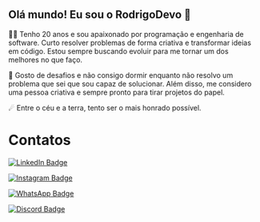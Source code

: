 ## Olá mundo! Eu sou o RodrigoDevo 👋
👨‍💻 Tenho 20 anos e sou apaixonado por programação e engenharia de software. Curto resolver problemas de forma criativa e transformar ideias em código. Estou sempre buscando evoluir para me tornar um dos melhores no que faço.

🚀 Gosto de desafios e não consigo dormir enquanto não resolvo um problema que sei que sou capaz de solucionar. Além disso, me considero uma pessoa criativa e sempre pronto para tirar projetos do papel.

☄ Entre o céu e a terra, tento ser o mais honrado possível.


<div>
  <h1>Contatos</h1>
</div>
<section>
  
  <a href="https://www.linkedin.com/in/rodrigo-sobral1227/" target="_blank">
    <img src="https://img.shields.io/badge/LinkedIn-0077B5?style=for-the-badge&logo=linkedin&logoColor=white" alt="LinkedIn Badge">
</a>
  
<p></p>

 <a href="https://www.instagram.com/rodrigo.freecss/" target="_blank">
    <img src="https://img.shields.io/badge/Instagram-E4405F?style=for-the-badge&logo=instagram&logoColor=white" alt="Instagram Badge">
</a>

<p></p>

<a href="https://wa.me/5524992257466" target="_blank">
    <img src="https://img.shields.io/badge/WhatsApp-25D366?style=for-the-badge&logo=whatsapp&logoColor=white" alt="WhatsApp Badge">
</a>

<p></p>

<a href="https://discord.com/" target="_blank">
    <img src="https://img.shields.io/badge/Discord-5865F2?style=for-the-badge&logo=discord&logoColor=white" alt="Discord Badge">
</a>
<img src="https://img.shields.io/badge/AKKUN%238932-23272

**AKKUN#8932**

</section>

<div>
<h1>Tecnologias</h1>
<section>





</section>
</div>
